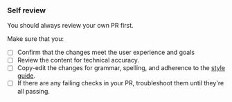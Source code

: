 ### Self review

You should always review your own PR first.

Make sure that you:

- [ ] Confirm that the changes meet the user experience and goals
- [ ] Review the content for technical accuracy.
- [ ] Copy-edit the changes for grammar, spelling, and adherence to the [style guide](/docs/style-guide.md).
- [ ] If there are any failing checks in your PR, troubleshoot them until they're all passing.
